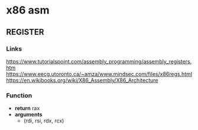 # x86 asm

## REGISTER
### Links
https://www.tutorialspoint.com/assembly_programming/assembly_registers.htm
https://www.eecg.utoronto.ca/~amza/www.mindsec.com/files/x86regs.html
https://en.wikibooks.org/wiki/X86_Assembly/X86_Architecture
### Function
 - **return** rax
 - **arguments**
   - (rdi, rsi, rdx, rcx)